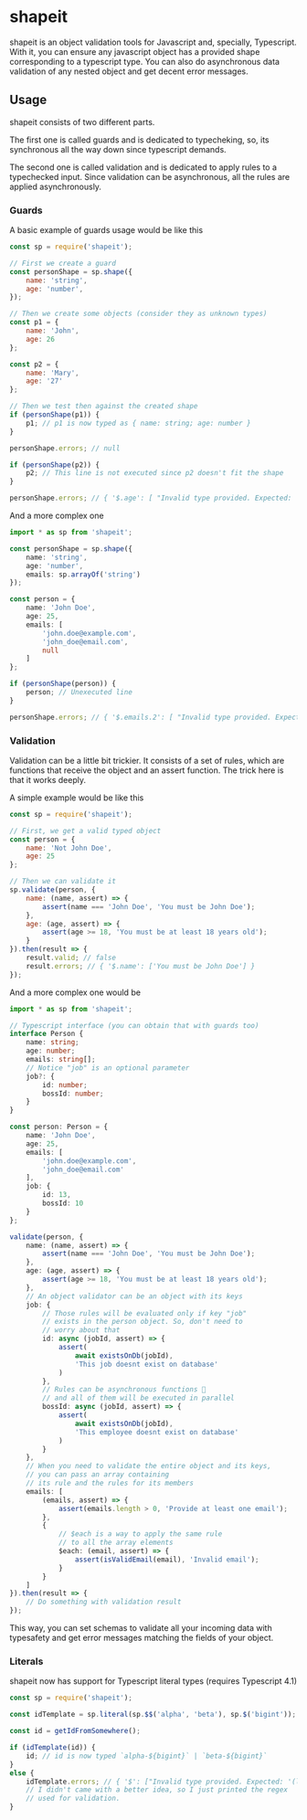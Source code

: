 # shapeit
shapeit is an object validation tools for Javascript and, specially, Typescript. With it, you can ensure any javascript object has a provided shape corresponding to a typescript type. You can also do asynchronous data validation of any nested object and get decent error messages.

## Usage

shapeit consists of two different parts.

The first one is called guards and is dedicated to typecheking, so, its synchronous all the way down since typescript demands.

The second one is called validation and is dedicated to apply rules to a typechecked input. Since validation can be asynchronous, all the rules are applied asynchronously.

### Guards

A basic example of guards usage would be like this
```js
const sp = require('shapeit');

// First we create a guard
const personShape = sp.shape({
    name: 'string',
    age: 'number',
});

// Then we create some objects (consider they as unknown types)
const p1 = {
    name: 'John',
    age: 26
};

const p2 = {
    name: 'Mary',
    age: '27'
};

// Then we test then against the created shape
if (personShape(p1)) {
    p1; // p1 is now typed as { name: string; age: number }
}

personShape.errors; // null

if (personShape(p2)) {
    p2; // This line is not executed since p2 doesn't fit the shape
}

personShape.errors; // { '$.age': [ "Invalid type provided. Expected: 'number'" ] }

```

And a more complex one
```ts
import * as sp from 'shapeit';

const personShape = sp.shape({
    name: 'string',
    age: 'number',
    emails: sp.arrayOf('string')
});

const person = {
    name: 'John Doe',
    age: 25,
    emails: [
        'john.doe@example.com',
        'john_doe@email.com',
        null
    ]
};

if (personShape(person)) {
    person; // Unexecuted line
}

personShape.errors; // { '$.emails.2': [ "Invalid type provided. Expected: 'string'" ] }
```

### Validation
Validation can be a little bit trickier. It consists of a set of rules, which are functions that receive the object and an assert function. The trick here is that it works deeply.

A simple example would be like this
```js
const sp = require('shapeit');

// First, we get a valid typed object
const person = {
    name: 'Not John Doe',
    age: 25
};

// Then we can validate it
sp.validate(person, {
    name: (name, assert) => {
        assert(name === 'John Doe', 'You must be John Doe');
    },
    age: (age, assert) => {
        assert(age >= 18, 'You must be at least 18 years old');
    }
}).then(result => {
    result.valid; // false
    result.errors; // { '$.name': ['You must be John Doe'] }
});
```

And a more complex one would be
```typescript
import * as sp from 'shapeit';

// Typescript interface (you can obtain that with guards too)
interface Person {
    name: string;
    age: number;
    emails: string[];
    // Notice "job" is an optional parameter
    job?: {
        id: number;
        bossId: number;
    }
}

const person: Person = {
    name: 'John Doe',
    age: 25,
    emails: [
        'john.doe@example.com',
        'john_doe@email.com'
    ],
    job: {
        id: 13,
        bossId: 10
    }
};

validate(person, {
    name: (name, assert) => {
        assert(name === 'John Doe', 'You must be John Doe');
    },
    age: (age, assert) => {
        assert(age >= 18, 'You must be at least 18 years old');
    },
    // An object validator can be an object with its keys
    job: {
        // Those rules will be evaluated only if key "job"
        // exists in the person object. So, don't need to
        // worry about that
        id: async (jobId, assert) => {
            assert(
                await existsOnDb(jobId),
                'This job doesnt exist on database'
            )
        },
        // Rules can be asynchronous functions 🥳
        // and all of them will be executed in parallel
        bossId: async (jobId, assert) => {
            assert(
                await existsOnDb(jobId),
                'This employee doesnt exist on database'
            )
        }
    },
    // When you need to validate the entire object and its keys,
    // you can pass an array containing
    // its rule and the rules for its members
    emails: [
        (emails, assert) => {
            assert(emails.length > 0, 'Provide at least one email');
        },
        {
            // $each is a way to apply the same rule
            // to all the array elements
            $each: (email, assert) => {
                assert(isValidEmail(email), 'Invalid email');
            }
        }
    ]
}).then(result => {
    // Do something with validation result
});
```

This way, you can set schemas to validate all your incoming data with typesafety and get error messages matching the fields of your object.

### Literals

shapeit now has support for Typescript literal types (requires Typescript 4.1)

```js
const sp = require('shapeit');

const idTemplate = sp.literal(sp.$$('alpha', 'beta'), sp.$('bigint'));

const id = getIdFromSomewhere();

if (idTemplate(id)) {
    id; // id is now typed `alpha-${bigint}` | `beta-${bigint}`
}
else {
    idTemplate.errors; // { '$': ["Invalid type provided. Expected: '(literal) ^(alpha|beta)(\\d+)$'"] }
    // I didn't came with a better idea, so I just printed the regex
    // used for validation.
}
```
